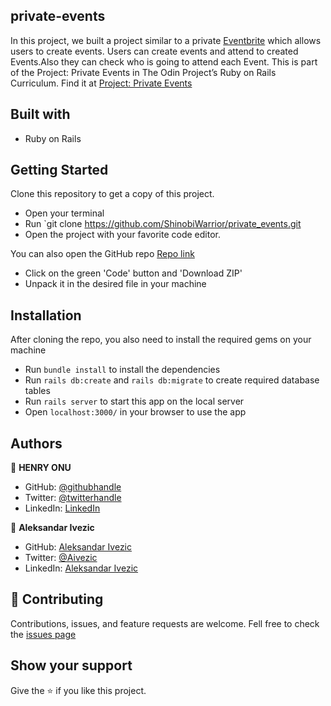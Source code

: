 ## private-events
In this project, we built a project similar to a private [Eventbrite](https://www.eventbrite.com/) which allows users to create events. Users can create events and attend to created Events.Also they can check who is going to attend each Event. 
This is part of the Project: Private Events in The Odin Project’s Ruby on Rails Curriculum. Find it at [Project: Private Events](https://www.theodinproject.com/paths/full-stack-ruby-on-rails/courses/ruby-on-rails/lessons/associations#project-private-events)

## Built with
- Ruby on Rails

## Getting Started
Clone this repository to get a copy of this project. 
- Open your terminal
- Run `git clone https://github.com/ShinobiWarrior/private_events.git
- Open the project with your favorite code editor.

You can also open the GitHub repo [Repo link](https://github.com/ShinobiWarrior/private_events)
- Click on the green 'Code' button and 'Download ZIP'
- Unpack it in the desired file in your machine

## Installation
After cloning the repo, you also need to install the required gems on your machine
- Run `bundle install` to install the dependencies
- Run `rails db:create` and `rails db:migrate` to create required database tables
- Run `rails server` to start this app on the local server
- Open `localhost:3000/` in your browser to use the app 

## Authors

👤 **HENRY ONU**

- GitHub: [@githubhandle](https://github.com/Henryhaulka)
- Twitter: [@twitterhandle](https://twitter.com/ONUHENRY12)
- LinkedIn: [LinkedIn](https://www.linkedin.com/in/henry-onu)


👤 **Aleksandar Ivezic**

- GitHub: [Aleksandar Ivezic](https://github.com/ShinobiWarior)
- Twitter: [@Aivezic](https://twitter.com/Aivezic)
- LinkedIn: [Aleksandar Ivezic](https://www.linkedin.com/in/aleksandar-ivezic/)

## 🤝 Contributing
Contributions, issues, and feature requests are welcome.
Fell free to check the [issues page](https://github.com/ShinobiWarrior/private_events/issues)

## Show your support
Give the ⭐ if you like this project.
